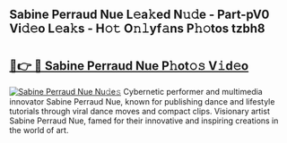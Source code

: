 ## Sabine Perraud Nue L𝚎a𝚔ed N𝚞𝚍e - Part-pV0 Vi𝚍𝚎o L𝚎a𝚔s - H𝚘𝚝 O𝚗𝚕yf𝚊ns P𝚑𝚘tos tzbh8

# <h2><a href="http://kfazca.oniu.top/?m=Sabine+Perraud+Nue">🔗👉 🔴 Sabine Perraud Nue P𝚑ot𝚘𝚜 V𝚒d𝚎o</a></h2>

[![Sabine Perraud Nue Nu𝚍e𝚜](https://i.imgur.com/0qMVB7G.gif)](http://kfazca.oniu.top/?m=Sabine+Perraud+Nue)
Cybernetic performer and multimedia innovator Sabine Perraud Nue, known for publishing dance and lifestyle tutorials through viral dance moves and compact clips. Visionary artist Sabine Perraud Nue, famed for their innovative and inspiring creations in the world of art.  
